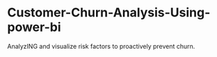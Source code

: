 # Customer-Churn-Analysis-Using-power-bi
 AnalyzING and visualize risk factors to proactively prevent churn. 
